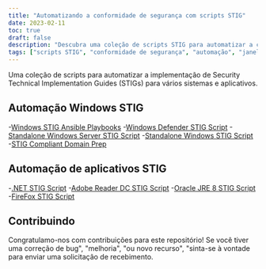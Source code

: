 ```yaml
---
title: "Automatizando a conformidade de segurança com scripts STIG"
date: 2023-02-11
toc: true
draft: false
description: "Descubra uma coleção de scripts STIG para automatizar a conformidade de segurança para Windows e aplicativos populares, incluindo .NET, Adobe Reader DC e Oracle JRE 8."
tags: ["scripts STIG", "conformidade de segurança", "automação", "janelas", "formulários", ".LÍQUIDO", "Adobe Reader DC", "Oracle JRE 8", "Raposa de fogo", "Playbooks Ansible", "preparação de domínio", "Windows Defender", "cíber segurança", "scripting", "conformidade STIG", "gerenciamento de configurações", "segurança de TI", "gerenciamento de patches", "administração do Sistema"]
---
```



Uma coleção de scripts para automatizar a implementação de Security Technical Implementation Guides (STIGs) para vários sistemas e aplicativos.

## Automação Windows STIG

-[Windows STIG Ansible Playbooks](https://github.com/simeononsecurity/Windows_STIG_Ansible)
-[Windows Defender STIG Script](https://github.com/simeononsecurity/Windows-Defender-STIG-Script)
-[Standalone Windows Server STIG Script](https://github.com/simeononsecurity/Standalone-Windows-Server-STIG-Script)
-[Standalone Windows STIG Script](https://github.com/simeononsecurity/Standalone-Windows-STIG-Script)
-[STIG Compliant Domain Prep](https://github.com/simeononsecurity/STIG-Compliant-Domain-Prep)

## Automação de aplicativos STIG

-[.NET STIG Script](https://github.com/simeononsecurity/.NET-STIG-Script)
-[Adobe Reader DC STIG Script](https://github.com/simeononsecurity/Adobe-Reader-DC-STIG-Script)
-[Oracle JRE 8 STIG Script](https://github.com/simeononsecurity/Oracle-JRE-8-STIG-Script)
-[FireFox STIG Script](https://github.com/simeononsecurity/FireFox-STIG-Script)


## Contribuindo

Congratulamo-nos com contribuições para este repositório! Se você tiver uma correção de bug", "melhoria", "ou novo recurso", "sinta-se à vontade para enviar uma solicitação de recebimento.
